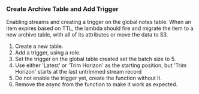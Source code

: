 
### Create Archive Table and Add Trigger

Enabling streams and creating a trigger on the global notes table. When an item expires based on TTL, the lambda should fire and migrate the item to a new archive table, with all of its attributes or move the data to S3.

1. Create a new table.
2. Add a trigger, using a role.
3. Set the trigger on the global table created set the batch size to 5.
4. Use either 'Latest' or 'Trim Horizon' as the starting position, but 'Trim Horizon' starts at the last untrimmed stream record
5. Do not enable the trigger yet, create the function without it.
6. Remove the async from the function to make it work as expected.